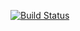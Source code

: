 [![Build Status](https://travis-ci.org/rbert3p/MyGroceries.svg?branch=master)](https://travis-ci.org/rbert3p/MyGroceries)
